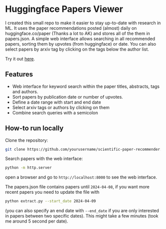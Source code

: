 # Huggingface Papers Viewer

I created this small repo to make it easier to stay up-to-date with research in ML. It uses the paper recommendations posted (almost) daily on huggingface.co/paper (Thanks a lot to AK) and stores all of the them in papers.json. A simple web interface allows searching in all recommended papers, sorting them by upvotes (from huggingface) or date. You can also select papers by arxiv tag by clicking on the tags below the author list.

Try it out [here](https://htmlpreview.github.io/?https://github.com/mwoedlinger/huggingface-papers-scrapper/blob/main/index.html).

## Features

- Web interface for keyword search within the paper titles, abstracts, tags and authors.
- Sort papers by publication date or number of upvotes.
- Define a date range with start and end date
- Select arxiv tags or authors by clicking on them
- Combine search queries with a semicolon

## How-to run locally

Clone the repository:
```bash
git clone https://github.com/yourusername/scientific-paper-recommender.git
```

Search papers with the web interface:
```bash
python -m http.server
```
open a browser and go to `http://localhost:8000` to see the web interface.

The papers.json file contains papers until `2024-04-08`, if you want more recent papers you need to update the file with
```bash
python extract.py --start_date 2024-04-09
```
(you can also specify an end date with `--end_date` if you are only interested in papers between two specific dates).
This might take a few minutes (took me around 5 second per date).

